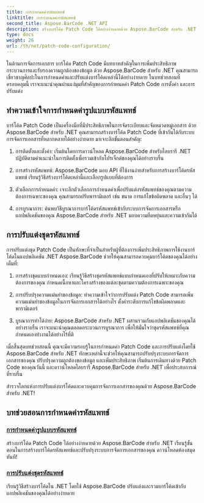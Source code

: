 ```yaml
---
title: การกำหนดค่ารหัสแพทช์
linktitle: การกำหนดค่ารหัสแพทช์
second_title: Aspose.BarCode .NET API
description: สร้างบาร์โค้ด Patch Code ได้อย่างง่ายดายด้วย Aspose.BarCode สำหรับ .NET เรียนรู้วิธีกำหนดค่าและปรับแต่งรูปแบบรหัสแพทช์ด้วยบทช่วยสอน Aspose.BarCode
type: docs
weight: 26
url: /th/net/patch-code-configuration/
---
```


ในด้านการจัดการเอกสาร บาร์โค้ด Patch Code มีบทบาทสำคัญในการเพิ่มประสิทธิภาพกระบวนการและรับรองความถูกต้องของข้อมูล ด้วย Aspose.BarCode สำหรับ .NET คุณสามารถเชี่ยวชาญศิลปะในการกำหนดค่าและปรับแต่งบาร์โค้ดเหล่านี้ได้อย่างง่ายดาย ในบทช่วยสอนที่ครอบคลุมนี้ เราจะแนะนำคุณผ่านแง่มุมที่สำคัญของการกำหนดค่า Patch Code การตั้งค่า และการปรับแต่ง

## ทำความเข้าใจการกำหนดค่ารูปแบบรหัสแพทช์

บาร์โค้ด Patch Code เป็นเครื่องมือที่มีประสิทธิภาพในการจัดระเบียบและจัดหมวดหมู่เอกสาร ด้วย Aspose.BarCode สำหรับ .NET คุณสามารถสร้างบาร์โค้ด Patch Code ที่เข้ากันได้กับระบบการจัดการเอกสารที่หลากหลายได้อย่างง่ายดาย มาเจาะลึกขั้นตอนสำคัญ:

1. การติดตั้งและตั้งค่า: เริ่มต้นโดยการดาวน์โหลด Aspose.BarCode สำหรับไลบรารี .NET ปฏิบัติตามคำแนะนำในการติดตั้งเพื่อรวมเข้ากับโปรเจ็กต์ของคุณได้อย่างราบรื่น

2. การสร้างรหัสแพทช์: Aspose.BarCode มอบ API ที่ใช้งานง่ายสำหรับการสร้างบาร์โค้ดรหัสแพทช์ เรียนรู้วิธีสร้างบาร์โค้ดเหล่านี้และเลือกรูปแบบที่ต้องการ

3. ตัวเลือกการกำหนดค่า: เจาะลึกตัวเลือกการกำหนดค่าเพื่อปรับแต่งรหัสแพทช์ของคุณตามความต้องการเฉพาะของคุณ คุณสามารถปรับพารามิเตอร์ เช่น ขนาด การแก้ไขข้อผิดพลาด และอื่นๆ ได้

4. การบูรณาการ: ค้นพบวิธีบูรณาการบาร์โค้ดรหัสแพทช์เข้ากับระบบการจัดการเอกสารหรือแอปพลิเคชันของคุณ Aspose.BarCode สำหรับ .NET มอบความยืดหยุ่นและความเข้ากันได้

## การปรับแต่งชุดรหัสแพทช์

การปรับแต่งชุด Patch Code เป็นทักษะที่จำเป็นสำหรับผู้ที่ต้องการเพิ่มประสิทธิภาพการใช้งานบาร์โค้ดในแอปพลิเคชัน .NET Aspose.BarCode ช่วยให้คุณสามารถควบคุมบาร์โค้ดของคุณได้อย่างเต็มที่:

1. การสร้างชุดแบบกำหนดเอง: เรียนรู้วิธีสร้างชุดรหัสแพทช์แบบกำหนดเองที่ปรับให้เหมาะกับความต้องการของคุณ กำหนดเนื้อหาและโครงสร้างของแต่ละชุดตามความต้องการเฉพาะของคุณ

2. การปรับปรุงความแม่นยำของข้อมูล: ทำความเข้าใจว่าการปรับแต่ง Patch Code สามารถเพิ่มความแม่นยำของข้อมูลในการจัดการเอกสารได้อย่างไร ตั้งค่าระดับการแก้ไขข้อผิดพลาดและพารามิเตอร์

3. บูรณาการทำได้ง่าย: Aspose.BarCode สำหรับ .NET ผสานรวมกับแอปพลิเคชันของคุณได้อย่างราบรื่น เราจะแนะนำคุณตลอดกระบวนการบูรณาการ เพื่อให้มั่นใจว่าชุดรหัสแพทช์ที่คุณกำหนดเองทำงานได้อย่างไร้ที่ติ

เมื่อสิ้นสุดบทช่วยสอนนี้ คุณจะมีความรอบรู้ในการกำหนดค่า Patch Code และการปรับแต่งโดยใช้ Aspose.BarCode สำหรับ .NET ทักษะเหล่านี้จะช่วยให้คุณสามารถปรับปรุงระบบการจัดการเอกสารของคุณ ปรับปรุงความถูกต้องของข้อมูล และเพิ่มประสิทธิภาพ เริ่มต้นการเดินทางด้วย Patch Code ของคุณวันนี้ และดาวน์โหลดไลบรารี Aspose.BarCode สำหรับ .NET เพื่อประสบการณ์ที่ราบรื่น 

สำรวจโลกแห่งการปรับแต่งบาร์โค้ดและควบคุมการจัดการเอกสารของคุณด้วย Aspose.BarCode สำหรับ .NET!
## บทช่วยสอนการกำหนดค่ารหัสแพทช์
### [การกำหนดค่ารูปแบบรหัสแพทช์](./patch-code-format-configuration/)
สร้างบาร์โค้ด Patch Code ได้อย่างง่ายดายด้วย Aspose.BarCode สำหรับ .NET เรียนรู้ขั้นตอนในการสร้างบาร์โค้ดรหัสแพทช์และปรับปรุงระบบการจัดการเอกสารของคุณ ดาวน์โหลดห้องสมุดทันที!
### [การปรับแต่งชุดรหัสแพทช์](./patch-code-set-customization/)
เรียนรู้วิธีสร้างบาร์โค้ดใน .NET โดยใช้ Aspose.BarCode ปรับแต่งและรวมบาร์โค้ดเข้ากับแอปพลิเคชันของคุณได้อย่างง่ายดาย